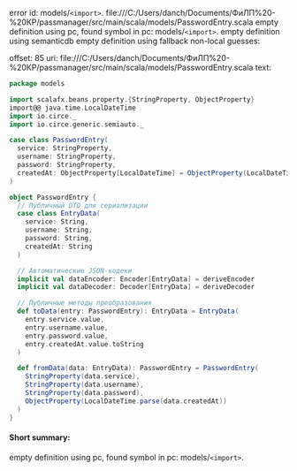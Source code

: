 error id: models/`<import>`.
file:///C:/Users/danch/Documents/ФиЛП%20-%20КР/passmanager/src/main/scala/models/PasswordEntry.scala
empty definition using pc, found symbol in pc: models/`<import>`.
empty definition using semanticdb
empty definition using fallback
non-local guesses:

offset: 85
uri: file:///C:/Users/danch/Documents/ФиЛП%20-%20КР/passmanager/src/main/scala/models/PasswordEntry.scala
text:
```scala
package models

import scalafx.beans.property.{StringProperty, ObjectProperty}
import@@ java.time.LocalDateTime
import io.circe._
import io.circe.generic.semiauto._

case class PasswordEntry(
  service: StringProperty,
  username: StringProperty,
  password: StringProperty,
  createdAt: ObjectProperty[LocalDateTime] = ObjectProperty(LocalDateTime.now)
)

object PasswordEntry {
  // Публичный DTO для сериализации
  case class EntryData(
    service: String,
    username: String,
    password: String,
    createdAt: String
  )

  // Автоматические JSON-кодеки
  implicit val dataEncoder: Encoder[EntryData] = deriveEncoder
  implicit val dataDecoder: Decoder[EntryData] = deriveDecoder

  // Публичные методы преобразования
  def toData(entry: PasswordEntry): EntryData = EntryData(
    entry.service.value,
    entry.username.value,
    entry.password.value,
    entry.createdAt.value.toString
  )

  def fromData(data: EntryData): PasswordEntry = PasswordEntry(
    StringProperty(data.service),
    StringProperty(data.username),
    StringProperty(data.password),
    ObjectProperty(LocalDateTime.parse(data.createdAt))
  )
}
```


#### Short summary: 

empty definition using pc, found symbol in pc: models/`<import>`.
